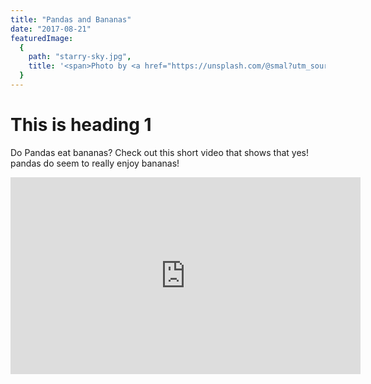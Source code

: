 ```yaml
---
title: "Pandas and Bananas"
date: "2017-08-21"
featuredImage:
  {
    path: "starry-sky.jpg",
    title: '<span>Photo by <a href="https://unsplash.com/@smal?utm_source=unsplash&amp;utm_medium=referral&amp;utm_content=creditCopyText">Smaran Alva</a> on <a href="https://unsplash.com/?utm_source=unsplash&amp;utm_medium=referral&amp;utm_content=creditCopyText">Unsplash</a></span>',
  }
---
```


# This is heading 1

Do Pandas eat bananas? Check out this short video that shows that yes! pandas do seem to really enjoy bananas!

<iframe width="560" height="315" src="https://www.youtube.com/embed/4SZl1r2O_bY" frameborder="0" allowfullscreen></iframe>
